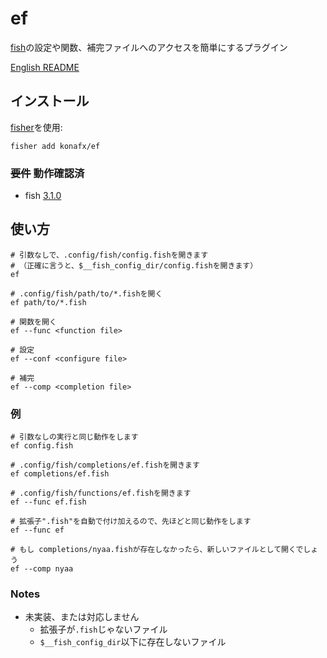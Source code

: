 # ef
[fish](https://github.com/fish-shell/fish-shell)の設定や関数、補完ファイルへのアクセスを簡単にするプラグイン

[English README](README.md)

## インストール
[fisher](https://github.com/jorgebucaran/fisher)を使用:
```
fisher add konafx/ef
```

### ~~要件~~ 動作確認済
- fish [3.1.0](https://github.com/fish-shell/fish-shell/releases/tag/3.1.0)

## 使い方
```
# 引数なしで、.config/fish/config.fishを開きます
# （正確に言うと、$__fish_config_dir/config.fishを開きます）
ef

# .config/fish/path/to/*.fishを開く
ef path/to/*.fish

# 関数を開く
ef --func <function file>

# 設定
ef --conf <configure file>

# 補完
ef --comp <completion file>
```

### 例
```
# 引数なしの実行と同じ動作をします
ef config.fish

# .config/fish/completions/ef.fishを開きます
ef completions/ef.fish

# .config/fish/functions/ef.fishを開きます
ef --func ef.fish

# 拡張子".fish"を自動で付け加えるので、先ほどと同じ動作をします
ef --func ef        

# もし completions/nyaa.fishが存在しなかったら、新しいファイルとして開くでしょう
ef --comp nyaa
```

### Notes
- 未実装、または対応しません
    - 拡張子が`.fish`じゃないファイル
    - `$__fish_config_dir`以下に存在しないファイル
